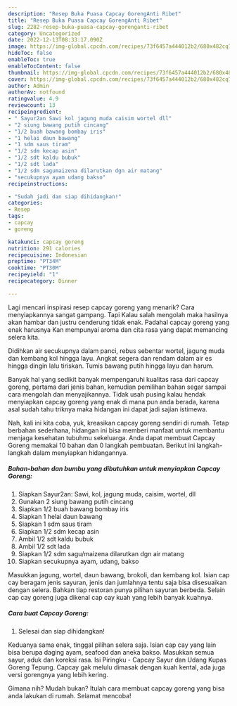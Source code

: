 ```yaml
---
description: "Resep Buka Puasa Capcay GorengAnti Ribet"
title: "Resep Buka Puasa Capcay GorengAnti Ribet"
slug: 2282-resep-buka-puasa-capcay-gorenganti-ribet
category: Uncategorized
date: 2022-12-13T08:33:17.090Z
image: https://img-global.cpcdn.com/recipes/73f6457a444012b2/680x482cq70/capcay-goreng-foto-resep-utama.jpg
hideToc: false
enableToc: true
enableTocContent: false
thumbnail: https://img-global.cpcdn.com/recipes/73f6457a444012b2/680x482cq70/capcay-goreng-foto-resep-utama.jpg
cover: https://img-global.cpcdn.com/recipes/73f6457a444012b2/680x482cq70/capcay-goreng-foto-resep-utama.jpg
author: Admin
authorAv: notfound
ratingvalue: 4.9
reviewcount: 13
recipeingredient:
- " Sayur2an Sawi kol jagung muda caisim wortel dll"
- "2 siung bawang putih cincang"
- "1/2 buah bawang bombay iris"
- "1 helai daun bawang"
- "1 sdm saus tiram"
- "1/2 sdm kecap asin"
- "1/2 sdt kaldu bubuk"
- "1/2 sdt lada"
- "1/2 sdm sagumaizena dilarutkan dgn air matang"
- "secukupnya ayam udang bakso"
recipeinstructions:

- "Sudah jadi dan siap dihidangkan!"
categories:
- Resep
tags:
- capcay
- goreng

katakunci: capcay goreng 
nutrition: 291 calories
recipecuisine: Indonesian
preptime: "PT34M"
cooktime: "PT30M"
recipeyield: "1"
recipecategory: Dinner

---
```



Lagi mencari inspirasi resep capcay goreng yang menarik? Cara menyiapkannya sangat gampang. Tapi Kalau salah mengolah maka hasilnya akan hambar dan justru cenderung tidak enak. Padahal capcay goreng yang enak harusnya Kan mempunyai aroma dan cita rasa yang dapat memancing selera kita.


Didihkan air secukupnya dalam panci, rebus sebentar wortel, jagung muda dan kembang kol hingga layu. Angkat segera dan rendam dalam air es hingga dingin lalu tiriskan. Tumis bawang putih hingga layu dan harum.

Banyak hal yang sedikit banyak mempengaruhi kualitas rasa dari capcay goreng, pertama dari jenis bahan, kemudian pemilihan bahan segar sampai cara mengolah dan menyajikannya. Tidak usah pusing kalau hendak menyiapkan capcay goreng yang enak di mana pun anda berada, karena asal sudah tahu triknya maka hidangan ini dapat jadi sajian istimewa.


Nah, kali ini kita coba, yuk, kreasikan capcay goreng sendiri di rumah. Tetap berbahan sederhana, hidangan ini bisa memberi manfaat untuk membantu menjaga kesehatan tubuhmu sekeluarga. Anda dapat membuat Capcay Goreng memakai 10 bahan dan 0 langkah pembuatan. Berikut ini langkah-langkah dalam menyiapkan hidangannya.

<!--inarticleads1-->

##### Bahan-bahan dan bumbu yang dibutuhkan untuk menyiapkan Capcay Goreng:

1. Siapkan  Sayur2an: Sawi, kol, jagung muda, caisim, wortel, dll
1. Gunakan 2 siung bawang putih cincang
1. Siapkan 1/2 buah bawang bombay iris
1. Siapkan 1 helai daun bawang
1. Siapkan 1 sdm saus tiram
1. Siapkan 1/2 sdm kecap asin
1. Ambil 1/2 sdt kaldu bubuk
1. Ambil 1/2 sdt lada
1. Siapkan 1/2 sdm sagu/maizena dilarutkan dgn air matang
1. Siapkan secukupnya ayam, udang, bakso


Masukkan jagung, wortel, daun bawang, brokoli, dan kembang kol. Isian cap cay beragam jenis sayuran, jenis dan jumlahnya tentu saja bisa disesuaikan dengan selera. Bahkan tiap restoran punya pilihan sayuran berbeda. Selain cap cay goreng juga dikenal cap cay kuah yang lebih banyak kuahnya. 

<!--inarticleads2-->

##### Cara buat Capcay Goreng:


1. Selesai dan siap dihidangkan!

Keduanya sama enak, tinggal pilihan selera saja. Isian cap cay yang lain bisa berupa daging ayam, seafood dan aneka bakso. Masukkan semua sayur, aduk dan koreksi rasa. Isi Piringku - Capcay Sayur dan Udang Kupas Goreng Tepung. Capcay gak melulu dimasak dengan kuah kental, ada juga versi gorengnya yang lebih kering. 

Gimana nih? Mudah bukan? Itulah cara membuat capcay goreng yang bisa anda lakukan di rumah. Selamat mencoba!
